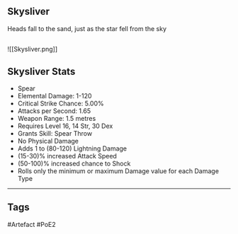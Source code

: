 ## Skysliver
Heads fall to the sand, just as the star fell from the sky
##
![[Skysliver.png]]
## Skysliver Stats
- Spear
- Elemental Damage: 1-120
- Critical Strike Chance: 5.00%
- Attacks per Second: 1.65
- Weapon Range: 1.5 metres
- Requires Level 16, 14 Str, 30 Dex
- Grants Skill: Spear Throw
- No Physical Damage
- Adds 1 to (80-120) Lightning Damage
- (15-30)% increased Attack Speed
- (50-100)% increased chance to Shock
- Rolls only the minimum or maximum Damage value for each Damage Type


---
## Tags
#Artefact
#PoE2
